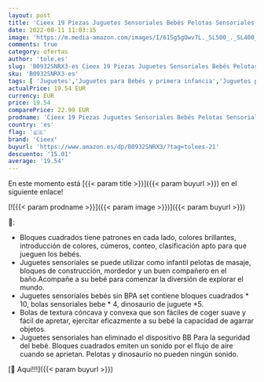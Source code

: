 ```yaml
---
layout: post
title: 'Cieex 19 Piezas Juguetes Sensoriales Bebés Pelotas Sensoriales con Textura Cubos de Exploración Sensorial Dinosaurio de Juguete para 6-12 Meses   Libre de BPA '
date: 2022-08-11 11:03:15
image: 'https://m.media-amazon.com/images/I/61Sg5gOwv7L._SL500_._SL400_.jpg'
comments: true
category: ofertas
author: 'tole.es'
slug: 'B0932SNRX3-es Cieex 19 Piezas Juguetes Sensoriales Bebés Pelotas...'
sku: 'B0932SNRX3-es'
tags: [ 'Juguetes','Juguetes para Bebés y primera infancia','Juguetes para bebés','Juguetes y juegos','Pelotas para bebés','bebés','cieex','🇪🇸', ]
actualPrice: 19.54 EUR
currency: EUR
price: 19.54
comparePrice: 22.99 EUR
prodname: 'Cieex 19 Piezas Juguetes Sensoriales Bebés Pelotas Sensoriales con Textura Cubos de Exploración Sensorial Dinosaurio de Juguete para 6-12 Meses   Libre de BPA '
country: 'es'
flag: '🇪🇸'
brand: 'Cieex'
buyurl: 'https://www.amazon.es/dp/B0932SNRX3/?tag=tolees-21'
descuento: '15.01'
average: '19.54'
---
```


En este momento está [{{< param title >}}]({{< param buyurl >}}) en el siguiente enlace!

[![{{< param prodname >}}]({{< param image >}})]({{< param buyurl >}})

🔎:

- Bloques cuadrados tiene patrones en cada lado, colores brillantes, introducción de colores, cúmeros, conteo, clasificación apto para que jueguen los bebés.
- Juguetes sensoriales se puede utilizar como infantil pelotas de masaje, bloques de construcción, mordedor y un buen compañero en el baño.Acompañe a su bebé para comenzar la diversión de explorar el mundo.
- Juguetes sensoriales bebés sin BPA set contiene bloques cuadrados * 10, bolas sensoriales bebe * 4, dinosaurio de juguete *5.
- Bolas de textura cóncava y convexa que son fáciles de coger suave y fácil de apretar, ejercitar eficazmente a su bebé la capacidad de agarrar objetos.
- Juguetes sensoriales han eliminado el dispositivo BB Para la seguridad del bebé. Bloques cuadrados emiten un sonido por el flujo de aire cuando se aprietan. Pelotas y dinosaurio no pueden ningún sonido.

[🛒 Aquí!!!]({{< param buyurl >}})
